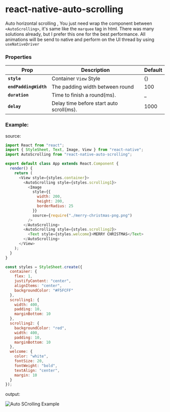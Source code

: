 # react-native-auto-scrolling

Auto horizontal scrolling , You just need wrap the component between `<AutoScrolling>`, it's same like the `marquee` tag in html.
There was many solutions already, but I prefer this one for the best performance. All animations will be send to native and perform on the UI thread by using `useNativeDriver`

### Properties

| Prop                  | Description                              | Default |
| --------------------- | ---------------------------------------- | ------- |
| **`style`**           | Container `View` Style                   | {}      |
| **`endPaddingWidth`** | The padding width between round          | 100     |
| **`duration`**        | Time to finish a round(ms).              | \_      |
| **`delay`**           | Delay time before start auto scroll(ms). | 1000    |

### Example:

source:

```js
import React from "react";
import { StyleSheet, Text, Image, View } from "react-native";
import AutoScrolling from "react-native-auto-scrolling";

export default class App extends React.Component {
  render() {
    return (
      <View style={styles.container}>
        <AutoScrolling style={styles.scrolling1}>
          <Image
            style={{
              width: 200,
              height: 200,
              borderRadius: 25
            }}
            source={require("./merry-christmas-png.png")
          />
        </AutoScrolling>
        <AutoScrolling style={styles.scrolling2}>
          <Text style={styles.welcome}>MERRY CHRISTMAS</Text>
        </AutoScrolling>
      </View>
    );
  }
}

const styles = StyleSheet.create({
  container: {
    flex: 1,
    justifyContent: "center",
    alignItems: "center",
    backgroundColor: "#F5FCFF"
  },
  scrolling1: {
    width: 400,
    padding: 10,
    marginBottom: 10
  },
  scrolling2: {
    backgroundColor: "red",
    width: 400,
    padding: 10,
    marginBottom: 10
  },
  welcome: {
    color: "white",
    fontSize: 20,
    fontWeight: "bold",
    textAlign: "center",
    margin: 10
  }
});
```

output:

![Auto SCrolling Example](https://github.com/minhtc/react-native-auto-scrolling/raw/master/screenshots/auto-scrolling.gif "Auto Scrolling Example")
